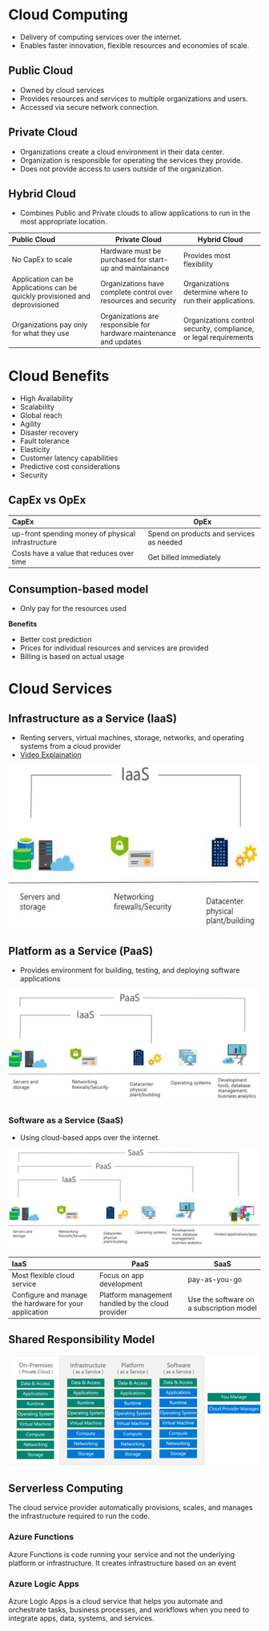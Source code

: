 # Cloud Computing

* Delivery of computing services over the internet.
* Enables faster innovation, flexible resources and economies of scale.

## Public Cloud

* Owned by cloud services
* Provides resources and services to multiple organizations and users.
* Accessed via secure network connection.

## Private Cloud

* Organizations create a cloud environment in their data center.
* Organization is responsible for operating the services they provide.
* Does not provide access to users outside of the organization.

## Hybrid Cloud

* Combines Public and Private clouds to allow applications to run in the most appropriate location.

| Public Cloud                                                                 | Private Cloud                                                      | Hybrid Cloud                                                      |
| :--------------------------------------------------------------------------- | ------------------------------------------------------------------ | ----------------------------------------------------------------- |
| No CapEx to scale                                                            | Hardware must be purchased for start-up and maintainance           | Provides most flexibility                                         |
| Application can be Applications can be quickly provisioned and deprovisioned | Organizations have complete control over resources and security    | Organizations determine where to run their applications.          |
| Organizations pay only for what they use                                     | Organizations are responsible for hardware maintenance and updates | Organizations control security, compliance, or legal requirements |

# Cloud Benefits

* High Availability
* Scalability
* Global reach
* Agility
* Disaster recovery
* Fault tolerance
* Elasticity
* Customer latency capabilities
* Predictive cost considerations
* Security

## CapEx vs OpEx

| CapEx                                              | OpEx                                     |
| :------------------------------------------------- | ---------------------------------------- |
| up-front spending money of physical infrastructure | Spend on products and services as needed |
| Costs have a value that reduces over time          | Get billed immediately                   |

## Consumption-based model

* Only pay for the resources used

**Benefits**
+ Better cost prediction
+ Prices for individual resources and services are provided
+ Billing is based on actual usage

# Cloud Services

## Infrastructure as a Service (IaaS)

* Renting servers, virtual machines, storage, networks, and operating systems from a cloud provider
* <a href="https://youtu.be/XRdmfo4M_YA?si=aitdjiaIb3q4Tavo">Video Explaination</a>

![IaaS](Images/IaaS.png)

## Platform as a Service (PaaS)

* Provides environment for building, testing, and deploying software applications

![PaaS](Images/PaaS.png)

### Software as a Service (SaaS)

* Using cloud-based apps over the internet.

![SaaS](Images/SaaS.png)

| IaaS                                                   | PaaS                                              | SaaS                                     |
| :----------------------------------------------------- | ------------------------------------------------- | ---------------------------------------- |
| Most flexible cloud service                            | Focus on app development                          | pay-as-you-go                            |
| Configure and manage the hardware for your application | Platform management handled by the cloud provider | Use the software on a subscription model |

## Shared Responsibility Model

![SRM](Images/SRM.png)

## Serverless Computing

The cloud service provider automatically provisions, scales, and manages the infrastructure required to run the code.

### Azure Functions

Azure Functions is code running your service and not the underlying platform or infrastructure. It creates infrastructure based on an event
### Azure Logic Apps

Azure Logic Apps is a cloud service that helps you automate and orchestrate tasks, business processes, and workflows when you need to integrate apps, data, systems, and services.
